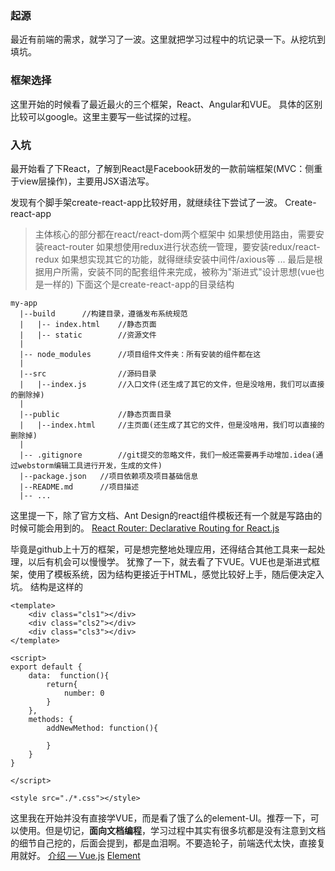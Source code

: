 ### 起源
最近有前端的需求，就学习了一波。这里就把学习过程中的坑记录一下。从挖坑到填坑。
### 框架选择
这里开始的时候看了最近最火的三个框架，React、Angular和VUE。
具体的区别比较可以google。这里主要写一些试探的过程。
### 入坑
最开始看了下React，了解到React是Facebook研发的一款前端框架(MVC：侧重于view层操作)，主要用JSX语法写。

发现有个脚手架create-react-app比较好用，就继续往下尝试了一波。
Create-react-app
> 主体核心的部分都在react/react-dom两个框架中
> 如果想使用路由，需要安装react-router
> 如果想使用redux进行状态统一管理，要安装redux/react-redux
> 如果想实现其它的功能，就得继续安装中间件/axious等
...
最后是根据用户所需，安装不同的配套组件来完成，被称为"渐进式"设计思想(vue也是一样的)
下面这个是create-react-app的目录结构
```
my-app
  |--build      //构建目录，遵循发布系统规范
  |   |-- index.html    //静态页面
  |   |-- static        //资源文件
  |
  |-- node_modules      //项目组件文件夹：所有安装的组件都在这
  |
  |--src                //源码目录
  |   |--index.js       //入口文件(还生成了其它的文件，但是没啥用，我们可以直接的删除掉)
  |
  |--public             //静态页面目录
  |   |--index.html     //主页面(还生成了其它的文件，但是没啥用，我们可以直接的删除掉)
  |
  |-- .gitignore        //git提交的忽略文件，我们一般还需要再手动增加.idea(通过webstorm编辑工具进行开发，生成的文件)
  |--package.json   //项目依赖项及项目基础信息
  |--README.md      //项目描述
  |-- ...
```
这里提一下，除了官方文档、Ant Design的react组件模板还有一个就是写路由的时候可能会用到的。
[React Router: Declarative Routing for React.js](https://reacttraining.com/react-router/web/guides/philosophy)

毕竟是github上十万的框架，可是想完整地处理应用，还得结合其他工具来一起处理，以后有机会可以慢慢学。
犹豫了一下，就去看了下VUE。VUE也是渐进式框架，使用了模板系统，因为结构更接近于HTML，感觉比较好上手，随后便决定入坑。
结构是这样的
```
<template>
    <div class="cls1"></div>
    <div class="cls2"></div>
    <div class="cls3"></div>
</template>

<script>
export default {
    data:  function(){
        return{
            number: 0
        }
    },
    methods: {
        addNewMethod: function(){
            
        }
    }
}

</script>

<style src="./*.css"></style>
```

这里我在开始并没有直接学VUE，而是看了饿了么的element-UI。推荐一下，可以使用。但是切记，**面向文档编程**，学习过程中其实有很多坑都是没有注意到文档的细节自己挖的，后面会提到，都是血泪啊。不要造轮子，前端迭代太快，直接复用就好。
[介绍 — Vue.js](https://cn.vuejs.org/v2/guide/)
[Element](http://element-cn.eleme.io/#/zh-CN/component/installation)



























